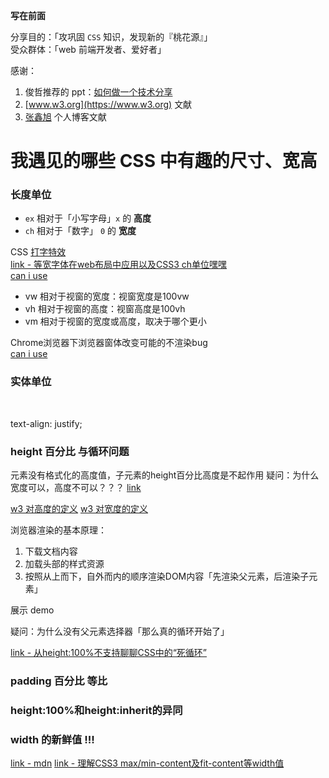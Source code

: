 **写在前面**

分享目的：「攻巩固 `CSS` 知识，发现新的『桃花源』」  
受众群体：「web 前端开发者、爱好者」

感谢：

1. 俊哲推荐的 ppt：[如何做一个技术分享](https://docs.google.com/presentation/d/1dEiloN8jX5KUIorz12fSSTADAWupArMVpIHzIcBaqBA/edit#slide=id.g241a7f5a41_0_42)
1. [www.w3.org](https://www.w3.org) 文献
1. [张鑫旭](www.zhangxinxu.com) 个人博客文献

# 我遇见的哪些 CSS 中有趣的尺寸、宽高

### 长度单位

- `ex` 相对于「小写字母」`x` 的 **高度**
- `ch` 相对于「数字」 `0` 的 **宽度**

CSS [打字特效](http://www.zhangxinxu.com/study/201412/animation-border-background-dot-dot-dot-wait.html)  
[link - 等宽字体在web布局中应用以及CSS3 ch单位嘿嘿](http://www.zhangxinxu.com/wordpress/2016/07/monospaced-font-css3-ch-unit/)  
[can i use](http://caniuse.com/#feat=ch-unit)

- vw 相对于视窗的宽度：视窗宽度是100vw
- vh 相对于视窗的高度：视窗高度是100vh
- vm 相对于视窗的宽度或高度，取决于哪个更小

Chrome浏览器下浏览器窗体改变可能的不渲染bug  
[can i use](http://caniuse.com/#feat=viewport-units)

### 实体单位

&emsp;&ensp;

text-align: justify;

### height 百分比 与循环问题

元素没有格式化的高度值，子元素的height百分比高度是不起作用
疑问：为什么宽度可以，高度不可以？？？
[link](https://stackoverflow.com/questions/2239045/why-is-100-height-not-100-of-the-browser-height)

[w3 对高度的定义](https://www.w3.org/TR/CSS21/visudet.html#propdef-height)
[w3 对宽度的定义](https://www.w3.org/TR/CSS21/visudet.html#blockwidth)

浏览器渲染的基本原理：
1. 下载文档内容
1. 加载头部的样式资源
1. 按照从上而下，自外而内的顺序渲染DOM内容「先渲染父元素，后渲染子元素」

展示 demo

疑问：为什么没有父元素选择器「那么真的循环开始了」


[link - 从height:100%不支持聊聊CSS中的“死循环”](http://www.zhangxinxu.com/wordpress/2016/09/talking-about-css-infinite-endless-loop/)

### padding 百分比 等比

### height:100%和height:inherit的异同

### width 的新鲜值 !!!

[link - mdn](https://developer.mozilla.org/zh-CN/docs/Web/CSS/width)
[link - 理解CSS3 max/min-content及fit-content等width值](http://www.zhangxinxu.com/wordpress/2016/05/css3-width-max-contnet-min-content-fit-content/)
